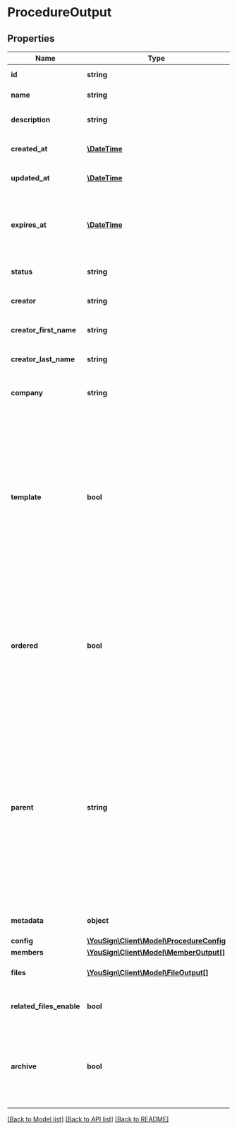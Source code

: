 # ProcedureOutput

## Properties
Name | Type | Description | Notes
------------ | ------------- | ------------- | -------------
**id** | **string** | Id of the object | [optional] 
**name** | **string** | Name of procedure | [optional] 
**description** | **string** | Description of procedure | [optional] 
**created_at** | [**\DateTime**](\DateTime.md) | Created date of the object | [optional] 
**updated_at** | [**\DateTime**](\DateTime.md) | Updated date of the object | [optional] 
**expires_at** | [**\DateTime**](\DateTime.md) | Expiration date. The procedure will be out of usage after this date. | [optional] 
**status** | **string** | Status of the procedure | [optional] 
**creator** | **string** | Id of creator of the object | [optional] 
**creator_first_name** | **string** | The creator&#x27;s first name | [optional] 
**creator_last_name** | **string** | The creator&#x27;s last name | [optional] 
**company** | **string** | Id of company creator of the object | [optional] 
**template** | **bool** | Defines if the procedure is a template (if true). A template could be used by a procedure to get all properties of the template. Check parent parameter for more information. | [optional] 
**ordered** | **bool** | Defines an order for the procedure process. If true, position of each member will be used to define the validation workflow. | [optional] 
**parent** | **string** | Id of a procedure template used to get all properties of the template in the new procedure. If you set other properties, they will be replaced. If you don’t set other properties, all properties will be cloned. | [optional] 
**metadata** | **object** | Metadata of the procedure | [optional] 
**config** | [**\YouSign\Client\Model\ProcedureConfig**](ProcedureConfig.md) |  | [optional] 
**members** | [**\YouSign\Client\Model\MemberOutput[]**](MemberOutput.md) |  | [optional] 
**files** | [**\YouSign\Client\Model\FileOutput[]**](FileOutput.md) | List of files used in the procedure. | [optional] 
**related_files_enable** | **bool** | Defines if related files are available. | [optional] 
**archive** | **bool** | Defines if the files of the procedure must be archived (Company should be allowed) | [optional] [default to false]

[[Back to Model list]](../README.md#documentation-for-models) [[Back to API list]](../README.md#documentation-for-api-endpoints) [[Back to README]](../README.md)

